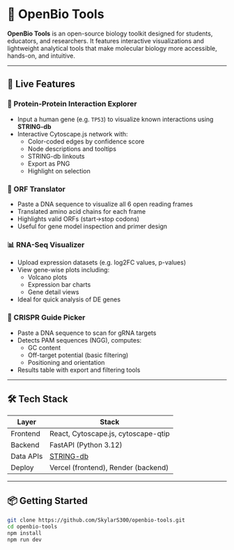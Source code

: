 # 🧬 OpenBio Tools

**OpenBio Tools** is an open-source biology toolkit designed for students, educators, and researchers. It features interactive visualizations and lightweight analytical tools that make molecular biology more accessible, hands-on, and intuitive.

---

## 🚀 Live Features

### 🔗 Protein-Protein Interaction Explorer
- Input a human gene (e.g. `TP53`) to visualize known interactions using **STRING-db**
- Interactive Cytoscape.js network with:
  - Color-coded edges by confidence score
  - Node descriptions and tooltips
  - STRING-db linkouts
  - Export as PNG
  - Highlight on selection

### 🧪 ORF Translator
- Paste a DNA sequence to visualize all 6 open reading frames
- Translated amino acid chains for each frame
- Highlights valid ORFs (start→stop codons)
- Useful for gene model inspection and primer design

### 📊 RNA-Seq Visualizer
- Upload expression datasets (e.g. log2FC values, p-values)
- View gene-wise plots including:
  - Volcano plots
  - Expression bar charts
  - Gene detail views
- Ideal for quick analysis of DE genes

### 🧬 CRISPR Guide Picker
- Paste a DNA sequence to scan for gRNA targets
- Detects PAM sequences (NGG), computes:
  - GC content
  - Off-target potential (basic filtering)
  - Positioning and orientation
- Results table with export and filtering tools

---

## 🛠️ Tech Stack

| Layer     | Stack                                     |
|-----------|-------------------------------------------|
| Frontend  | React, Cytoscape.js, cytoscape-qtip       |
| Backend   | FastAPI (Python 3.12)                     |
| Data APIs | [STRING-db](https://string-db.org)        |
| Deploy    | Vercel (frontend), Render (backend)       |

---

## 📦 Getting Started

```bash
git clone https://github.com/SkylarS300/openbio-tools.git
cd openbio-tools
npm install
npm run dev
